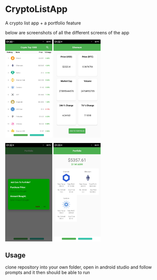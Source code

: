 # CryptoListApp

A crypto list app + a portfolio feature

below are screenshots of all the different screens of the app
<p float="left">
<img src="https://github.com/MontyZhuang/CryptoListApp/blob/master/readme_images/list.jpg" width="30%" height="30%">

<img src="https://github.com/MontyZhuang/CryptoListApp/blob/master/readme_images/coin-info.jpg" width="30%" height="30%">
</p>

<p float="left">
<img src="https://github.com/MontyZhuang/CryptoListApp/blob/master/readme_images/add-to.jpg" width="30%" height="30%">

<img src="https://github.com/MontyZhuang/CryptoListApp/blob/master/readme_images/portfolio.jpg" width="30%" height="30%">
</p>

## Usage
clone repository into your own folder, open in android studio and follow prompts and it then should be able to run